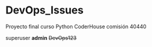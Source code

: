 # DevOps_Issues
Proyecto final curso Python CoderHouse comisión 40440

superuser **admin** ~~DevOps123~~